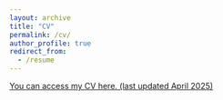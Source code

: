 ```yaml
---
layout: archive
title: "CV"
permalink: /cv/
author_profile: true
redirect_from:
  - /resume
---
```


[You can access my CV here. (last updated April 2025)](/files/Kinnard_CV.pdf)
